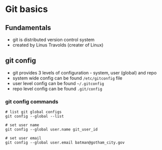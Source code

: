 # Git basics

## Fundamentals
* git is distributed version control system
* created by Linus Travolds (creater of Linux)

## git config

* git provides 3 levels of configuration - system, user (global) and repo
* system wide config can be found `/etc/gitconfig` file
* user level config can be found `~/.gitconfig`
* repo level config can be found `.git/config`

### git config commands

```
# list git global configs
git config --global --list

# set user name
git config --global user.name git_user_id

# set user email
git config --global user.email batman@gotham_city.gov
```
